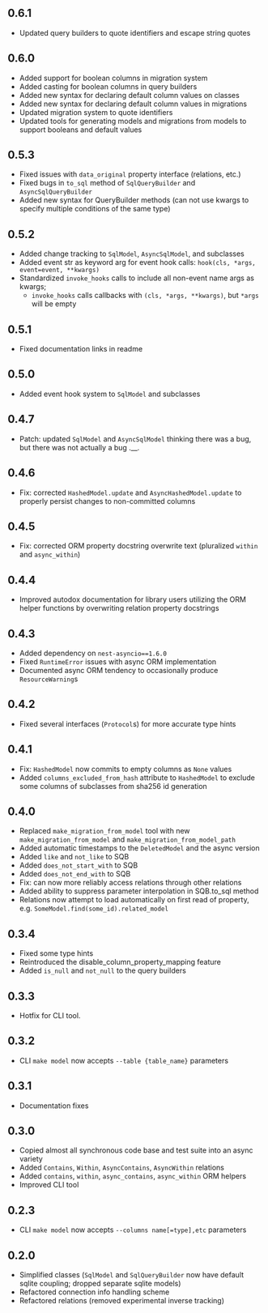 ## 0.6.1

- Updated query builders to quote identifiers and escape string quotes

## 0.6.0

- Added support for boolean columns in migration system
- Added casting for boolean columns in query builders
- Added new syntax for declaring default column values on classes
- Added new syntax for declaring default column values in migrations
- Updated migration system to quote identifiers
- Updated tools for generating models and migrations from models to support
booleans and default values

## 0.5.3

- Fixed issues with `data_original` property interface (relations, etc.)
- Fixed bugs in `to_sql` method of `SqlQueryBuilder` and `AsyncSqlQueryBuilder`
- Added new syntax for QueryBuilder methods (can not use kwargs to specify
multiple conditions of the same type)

## 0.5.2

- Added change tracking to `SqlModel`, `AsyncSqlModel`, and subclasses
- Added event str as keyword arg for event hook calls: `hook(cls, *args, event=event, **kwargs)`
- Standardized `invoke_hooks` calls to include all non-event name args as kwargs;
  - `invoke_hooks` calls callbacks with `(cls, *args, **kwargs)`, but `*args` will be empty

## 0.5.1

- Fixed documentation links in readme

## 0.5.0

- Added event hook system to `SqlModel` and subclasses

## 0.4.7

- Patch: updated `SqlModel` and `AsyncSqlModel` thinking there was a bug, but
there was not actually a bug .__.

## 0.4.6

- Fix: corrected `HashedModel.update` and `AsyncHashedModel.update` to properly
persist changes to non-committed columns

## 0.4.5

- Fix: corrected ORM property docstring overwrite text (pluralized `within`
and `async_within`)

## 0.4.4

- Improved autodox documentation for library users utilizing the ORM helper
functions by overwriting relation property docstrings

## 0.4.3

- Added dependency on `nest-asyncio==1.6.0`
- Fixed `RuntimeError` issues with async ORM implementation
- Documented async ORM tendency to occasionally produce `ResourceWarning`s

## 0.4.2

- Fixed several interfaces (`Protocol`s) for more accurate type hints

## 0.4.1

- Fix: `HashedModel` now commits to empty columns as `None` values
- Added `columns_excluded_from_hash` attribute to `HashedModel` to exclude
some columns of subclasses from sha256 id generation

## 0.4.0

- Replaced `make_migration_from_model` tool with new `make_migration_from_model`
and `make_migration_from_model_path`
- Added automatic timestamps to the `DeletedModel` and the async version
- Added `like` and `not_like` to SQB
- Added `does_not_start_with` to SQB
- Added `does_not_end_with` to SQB
- Fix: can now more reliably access relations through other relations
- Added ability to suppress parameter interpolation in SQB.to_sql method
- Relations now attempt to load automatically on first read of property, e.g.
`SomeModel.find(some_id).related_model`

## 0.3.4

- Fixed some type hints
- Reintroduced the disable_column_property_mapping feature
- Added `is_null` and `not_null` to the query builders

## 0.3.3

- Hotfix for CLI tool.

## 0.3.2

- CLI `make model` now accepts `--table {table_name}` parameters

## 0.3.1

- Documentation fixes

## 0.3.0

- Copied almost all synchronous code base and test suite into an async variety
- Added `Contains`, `Within`, `AsyncContains`, `AsyncWithin` relations
- Added `contains`, `within`, `async_contains`, `async_within` ORM helpers
- Improved CLI tool

## 0.2.3

- CLI `make model` now accepts `--columns name[=type],etc` parameters

## 0.2.0

- Simplified classes (`SqlModel` and `SqlQueryBuilder` now have default sqlite
coupling; dropped separate sqlite models)
- Refactored connection info handling scheme
- Refactored relations (removed experimental inverse tracking)
